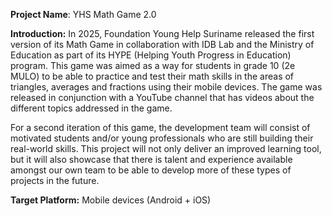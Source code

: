 **Project Name**: YHS Math Game 2.0

**Introduction:** 
In 2025, Foundation Young Help Suriname released the first version of its Math Game in collaboration with IDB Lab and the Ministry of Education as part of its HYPE (Helping Youth Progress in Education) program. This game was aimed as a way for students in grade 10 (2e MULO) to be able to practice and test their math skills in the areas of triangles, averages and fractions using their mobile devices. The game was released in conjunction with a YouTube channel that has videos about the different topics addressed in the game.

For a second iteration of this game, the development team will consist of motivated students and/or young professionals who are still building their real-world skills. This project will not only deliver an improved learning tool, but it will also showcase that there is talent and experience available amongst our own team to be able to develop more of these types of projects in the future.

**Target Platform:** Mobile devices (Android + iOS)
